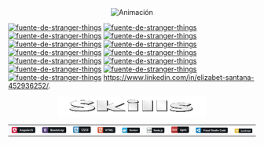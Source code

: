

<div align="center">
  <img src="https://github.com/ElyJF/ElyJF/blob/main/Dise%C3%B1o%20sin%20t%C3%ADtulo%20(2)%20(2).gif" alt="Animación" autoplay loop />
</div>

<a href="https://fontmeme.com/es/fuente-de-stranger-things/"><img src="https://fontmeme.com/permalink/230629/08499ae8fdcbe6c73d049b33c64fd121.png" alt="fuente-de-stranger-things" border="0"></a>
<a href="https://fontmeme.com/es/fuente-de-stranger-things/"><img src="https://fontmeme.com/permalink/230629/78a4578a6b6878e16cfd6d9a7f0f61c9.png" alt="fuente-de-stranger-things" border="0"></a>
<a href="https://fontmeme.com/es/fuente-de-stranger-things/"><img src="https://fontmeme.com/permalink/230629/54f85c74fe423f597b10fa1b253b79bf.png" alt="fuente-de-stranger-things" border="0"></a>
<a href="https://fontmeme.com/es/fuente-de-stranger-things/"><img src="https://fontmeme.com/permalink/230629/8391cbcf888efbde7b85efaeefbf663b.png" alt="fuente-de-stranger-things" border="0"></a>
<a href="https://fontmeme.com/es/fuente-de-stranger-things/"><img src="https://fontmeme.com/permalink/230629/97a4b52af6f3c66d25d8d1763a2be2da.png" alt="fuente-de-stranger-things" border="0"></a>
<a href="https://fontmeme.com/es/fuente-de-stranger-things/"><img src="https://fontmeme.com/permalink/230629/663484657e66ab405395aae3c67ebe75.png" alt="fuente-de-stranger-things" border="0"></a>
<a href="https://fontmeme.com/es/fuente-de-stranger-things/"><img src="https://fontmeme.com/permalink/230629/0984be55ddccc7c1a3b9a6e8d2e5274b.png" alt="fuente-de-stranger-things" border="0"></a>
<a href="https://fontmeme.com/es/fuente-de-stranger-things/"><img src="https://fontmeme.com/permalink/230629/38c0203e3ccb79b56263876af0881dbc.png" alt="fuente-de-stranger-things" border="0"></a>
<a href="https://fontmeme.com/es/fuente-de-stranger-things/"><img src="https://fontmeme.com/permalink/230629/578dd0559e952e62fedb4189b33eafae.png" alt="fuente-de-stranger-things" border="0"></a>
<a href="https://fontmeme.com/es/fuente-de-stranger-things/"><img src="https://fontmeme.com/permalink/230629/bfc5d9903d0f90dd6708db2de03a53d4.png" alt="fuente-de-stranger-things" border="0"></a>
<a href="https://fontmeme.com/es/fuente-de-stranger-things/"><img src="https://fontmeme.com/permalink/230629/3bd750da7e3bbb7aaff893e818b9479d.png" alt="fuente-de-stranger-things" border="0"></a>
<a href="https://fontmeme.com/es/fuente-de-stranger-things/"><img src="https://fontmeme.com/permalink/230629/75f2e2361e63e9d45c6910591000cbfa.png" alt="fuente-de-stranger-things" border="0"></a>
<a href="https://fontmeme.com/es/fuente-de-stranger-things/"><img src="https://fontmeme.com/permalink/230629/6ea13bf42c9af9a711c5aa596cdb850b.png" alt="fuente-de-stranger-things" border="0"></a> https://www.linkedin.com/in/elizabet-santana-452936252/.



<div align="center">
<img src="https://github.com/ElyJF/ElyJF/blob/main/Skills-28-6-2023.gif" width="300px" height="40px" autoplay loop/>
</div>



<div align="center">
  <table>
    <tr>
      <td align="center">
        <img src="https://raw.githubusercontent.com/ElyJF/ElyJF/main/angular_button_icon_151960%20(1).png" alt="Texto alternativo" width="100%">
      </td>
      <td align="center">
        <img src="https://raw.githubusercontent.com/ElyJF/ElyJF/main/bootstrap_button_icon_151958%20(1).png" alt="Texto alternativo" width="100%">
      </td>
      <td align="center">
        <img src="https://raw.githubusercontent.com/ElyJF/ElyJF/main/css_button_icon_151935.png" alt="Texto alternativo" width="100%">
      </td>
      <td align="center">
        <img src="https://raw.githubusercontent.com/ElyJF/ElyJF/main/html_button_icon_151929%20(1).png" alt="Texto alternativo" width="100%">
      </td>
      <td align="center">
        <img src="https://raw.githubusercontent.com/ElyJF/ElyJF/main/docker_button_icon_151885.png" alt="Texto alternativo" width="100%">
      </td>
      <td align="center">
        <img src="https://raw.githubusercontent.com/ElyJF/ElyJF/main/nodejs_button_icon_151951.png" alt="Texto alternativo" width="100%">
      </td>
      <td align="center">
        <img src="https://raw.githubusercontent.com/ElyJF/ElyJF/main/npm_button_icon_151891.png" alt="Texto alternativo" width="100%">
      </td>
      <td align="center">
        <img src="https://raw.githubusercontent.com/ElyJF/ElyJF/main/visualstudio_code_button_icon_151868%20(2).png" alt="Texto alternativo" width="100%">
      </td>
        <td align="center">
        <img src="https://raw.githubusercontent.com/ElyJF/ElyJF/main/js_button_icon_151927.png" alt="Texto alternativo" width="100%">
      </td>
    </tr>
  </table>
</div>




